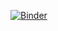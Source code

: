 [![Binder](https://mybinder.org/badge.svg)](https://mybinder.org/v2/gh/mmatera/octave-course/master)
